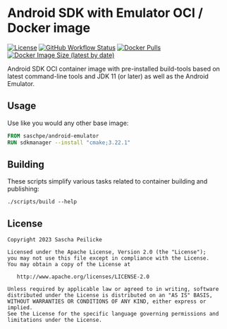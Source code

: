 # Android SDK with Emulator OCI / Docker image

[![License](https://img.shields.io/github/license/saschpe/docker-android-emulator)](https://opensource.org/licenses/Apache-2.0)
[![GitHub Workflow Status](https://img.shields.io/github/actions/workflow/status/saschpe/docker-android-emulator/ci.yml?branch=main)](https://github.com/saschpe/docker-android-emulator/actions?query=branch%3Amain++)
[![Docker Pulls](https://img.shields.io/docker/pulls/saschpe/android-emulator)](https://hub.docker.com/r/saschpe/android-emulator)
[![Docker Image Size (latest by date)](https://img.shields.io/docker/image-size/saschpe/android-emulator)](https://hub.docker.com/r/saschpe/android-emulator)

Android SDK OCI container image with pre-installed build-tools based on latest
command-line tools and JDK 11 (or later) as well as the Android Emulator.

## Usage

Use like you would any other base image:

```Dockerfile
FROM saschpe/android-emulator
RUN sdkmanager --install "cmake;3.22.1"
```

## Building

These scripts simplify various tasks related to container building and
publishing:

```shell
./scripts/build --help
```

## License

    Copyright 2023 Sascha Peilicke

    Licensed under the Apache License, Version 2.0 (the "License");
    you may not use this file except in compliance with the License.
    You may obtain a copy of the License at

       http://www.apache.org/licenses/LICENSE-2.0

    Unless required by applicable law or agreed to in writing, software
    distributed under the License is distributed on an "AS IS" BASIS,
    WITHOUT WARRANTIES OR CONDITIONS OF ANY KIND, either express or implied.
    See the License for the specific language governing permissions and
    limitations under the License.
